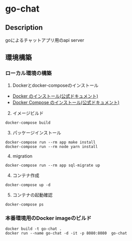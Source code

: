 # go-chat
## Description
goによるチャットアプリ用のapi server

## 環境構築
### ローカル環境の構築
1. Dockerとdocker-composeのインストール
- [Docker のインストール(公式ドキュメント)](https://docs.docker.jp/engine/installation/index.html)
- [Docker Compose のインストール(公式ドキュメント)](https://docs.docker.jp/compose/install.html)
2. イメージビルド
```
docker-compose build
```
3. パッケージインストール
```
docker-compose run --rm app make install
docker-compose run --rm node yarn install
```
4. migration
```
docker-compose run --rm app sql-migrate up
```
4. コンテナ作成
```
docker-compose up -d
```
5. コンテナの起動確認
```
docker-compose ps
```
### 本番環境用のDocker imageのビルド
```
docker build -t go-chat .
docker run --name go-chat -d -it -p 8080:8080  go-chat
```


